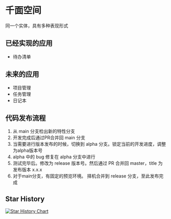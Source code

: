 # 千面空间

同一个实体，具有多种表现形式

## 已经实现的应用

- 待办清单

## 未来的应用

- 项目管理
- 任务管理
- 日记本

## 代码发布流程

1. 从 main 分支检出新的特性分支
2. 开发完成后通过PR合并回 main 分支
3. 当需要进行版本发布的时候，切换到 alpha 分支。锁定当前的开发进度，调整为alpha版本号
4. alpha 中的 bug 修复在 alpha 分支中进行
5. 测试完毕后。修改为 release 版本号。然后通过 PR 合并回 master，title 为发布版本 x.x.x
6. 对于main分支，有固定的预览环境。 择机合并到 release 分支，至此发布完成

## Star History

[![Star History Chart](https://api.star-history.com/svg?repos=running-grass/qianmian&type=Date)](https://star-history.com/#running-grass/qianmian&Date)
